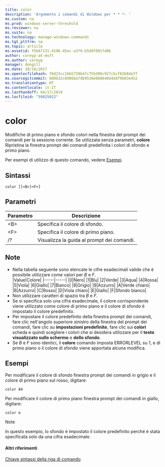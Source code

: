 ```yaml
---
title: color
description: 'Argomento i comandi di Windows per * * *- '
ms.custom: na
ms.prod: windows-server-threshold
ms.reviewer: na
ms.suite: na
ms.technology: manage-windows-commands
ms.tgt_pltfrm: na
ms.topic: article
ms.assetid: f5b67131-d196-45ec-a3f9-b5d9f091fd86
author: coreyp-at-msft
ms.author: coreyp
manager: dongill
ms.date: 10/16/2017
ms.openlocfilehash: f8d23cc1bb5739b47c755d90c927cbcf82b8da7f
ms.sourcegitcommit: 0d0b32c8986ba7db9536e0b8648d4ddf9b03e452
ms.translationtype: HT
ms.contentlocale: it-IT
ms.lasthandoff: 04/17/2019
ms.locfileid: "59825022"
---
```

# <a name="color"></a>color



Modifiche di primo piano e sfondo colori nella finestra del prompt dei comandi per la sessione corrente. Se utilizzata senza parametri, **colore** Ripristina la finestra prompt dei comandi predefinita i colori di sfondo e primo piano.

Per esempi di utilizzo di questo comando, vedere [Esempi](#BKMK_examples).

## <a name="syntax"></a>Sintassi

```
color [[<B>]<F>]
```

## <a name="parameters"></a>Parametri

|Parametro|Descrizione|
|---------|-----------|
|\<B>|Specifica il colore di sfondo.|
|\<F>|Specifica il colore di primo piano.|
|/?|Visualizza la guida al prompt dei comandi.|

## <a name="remarks"></a>Note

-   Nella tabella seguente sono elencate le cifre esadecimali valide che è possibile utilizzare come valori per *B* e *F*.  
    |Value|Colore|
    |-----|-----|
    |0|Nero|
    |1|Blu|
    |2|Verde|
    |3|Aqua|
    |4|Rossa|
    |5|Viola|
    |6|Giallo|
    |7|Bianco|
    |8|Grigio|
    |9|Azzurro|
    |A|Verde chiaro|
    |B|Azzurro|
    |C|Rosso|
    |D|Viola chiaro|
    |E|Giallo|
    |F|Sfondo bianco|
-   Non utilizzare caratteri di spazio tra *B* e *F*.
-   Se si specifica solo una cifra esadecimale, il colore corrispondente viene utilizzato come colore di primo piano e il colore di sfondo è impostato il colore predefinito.
-   Per impostare il colore predefinito della finestra prompt dei comandi, fare clic nell'angolo superiore sinistro della finestra del prompt dei comandi, fare clic su **impostazioni predefinite**, fare clic sui **colori** scheda e quindi scegliere i colori che si desidera utilizzare per il **testo visualizzato sullo schermo** e **dello sfondo**.
-   Se *B* e *F* sono identici, il **colore** comando imposta ERRORLEVEL su 1, e di primo piano o il colore di sfondo viene apportata alcuna modifica.

## <a name="BKMK_examples"></a>Esempi

Per modificare il colore di sfondo finestra prompt dei comandi in grigio e il colore di primo piano sul rosso, digitare:
```
color 84
```
Per modificare il colore di primo piano finestra prompt dei comandi in giallo, digitare:
```
color e
```

> [!NOTE]
> In questo esempio, lo sfondo è impostato il colore predefinito perché è stata specificata solo da una cifra esadecimale.

#### <a name="additional-references"></a>Altri riferimenti

[Chiave sintassi della riga di comando](command-line-syntax-key.md)